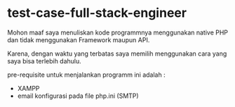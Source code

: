 # test-case-full-stack-engineer

Mohon maaf saya menuliskan kode programmnya menggunakan native PHP dan tidak menggunakan Framework maupun API. 

Karena, dengan waktu yang terbatas saya memilih menggunakan cara yang saya bisa terlebih dahulu. 

pre-requisite untuk menjalankan programm ini adalah : 
- XAMPP
- email konfigurasi pada file php.ini (SMTP)

